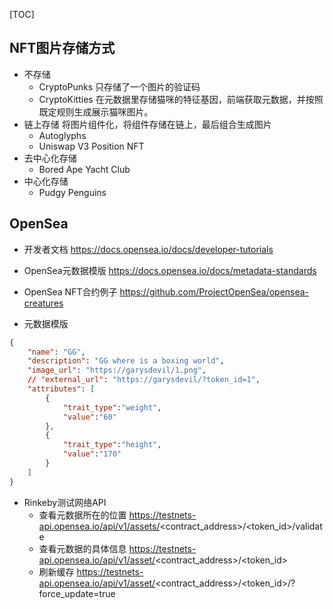 [TOC]

## NFT图片存储方式
- 不存储
    -  CryptoPunks 只存储了一个图片的验证码
    - CryptoKitties 在元数据里存储猫咪的特征基因，前端获取元数据，并按照既定规则生成展示猫咪图片。
- 链上存储  将图片组件化，将组件存储在链上，最后组合生成图片
    - Autoglyphs
    - Uniswap V3 Position NFT
- 去中心化存储
    - Bored Ape Yacht Club
- 中心化存储
    - Pudgy Penguins

## OpenSea
- 开发者文档 https://docs.opensea.io/docs/developer-tutorials

- OpenSea元数据模版 https://docs.opensea.io/docs/metadata-standards

- OpenSea NFT合约例子   https://github.com/ProjectOpenSea/opensea-creatures

- 元数据模版
```json
{
    "name": "GG",
    "description": "GG where is a boxing world",
    "image_url": "https://garysdevil/1.png",
    // "external_url": "https://garysdevil/?token_id=1",
    "attributes": [
        {
            "trait_type":"weight",
            "value":"60"
        },
        {
            "trait_type":"height",
            "value":"170"
        }
    ]
}
```
- Rinkeby测试网络API    
    - 查看元数据所在的位置 https://testnets-api.opensea.io/api/v1/assets/<contract_address>/<token_id>/validate
    - 查看元数据的具体信息 https://testnets-api.opensea.io/api/v1/asset/<contract_address>/<token_id>
    - 刷新缓存 https://testnets-api.opensea.io/api/v1/asset/<contract_address>/<token_id>/?force_update=true